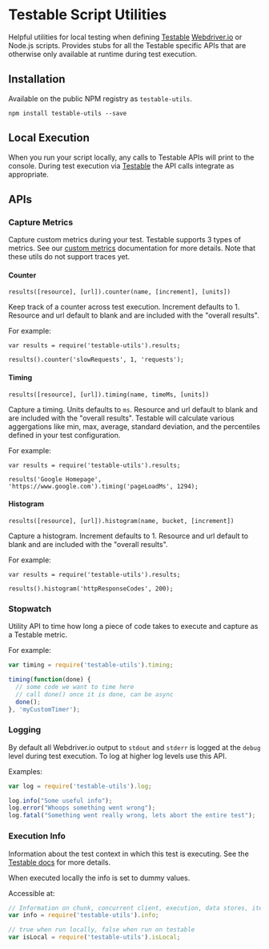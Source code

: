 # Testable Script Utilities

Helpful utilities for local testing when defining [Testable](https://testable.io) [Webdriver.io](https://www.webdriver.io) or Node.js scripts. Provides stubs for all the Testable specific APIs that are otherwise only available at runtime during test execution.

## Installation

Available on the public NPM registry as `testable-utils`.

```
npm install testable-utils --save
```

## Local Execution

When you run your script locally, any calls to Testable APIs will print to the console. During test execution via [Testable](https://testable.io) the API calls integrate as appropriate.

## APIs

### Capture Metrics

Capture custom metrics during your test. Testable supports 3 types of metrics. See our [custom metrics](https://testable.io/documentation/scripts/custom-metrics.html) documentation for more details. Note that these utils do not support traces yet.

#### Counter

`results([resource], [url]).counter(name, [increment], [units])`

Keep track of a counter across test execution. Increment defaults to 1. Resource and url default to blank and are included with the "overall results".

For example:

```javscript
var results = require('testable-utils').results;

results().counter('slowRequests', 1, 'requests');
```

#### Timing

`results([resource], [url]).timing(name, timeMs, [units])`

Capture a timing. Units defaults to `ms`. Resource and url default to blank and are included with the "overall results". Testable will calculate various aggergations like min, max, average, standard deviation, and the percentiles defined in your test configuration.

For example:

```javscript
var results = require('testable-utils').results;

results('Google Homepage', 'https://www.google.com').timing('pageLoadMs', 1294);
```

#### Histogram

`results([resource], [url]).histogram(name, bucket, [increment])`

Capture a histogram. Increment defaults to 1. Resource and url default to blank and are included with the "overall results".

For example:

```javscript
var results = require('testable-utils').results;

results().histogram('httpResponseCodes', 200);
```

### Stopwatch

Utility API to time how long a piece of code takes to execute and capture as a Testable metric.

For example:

```javascript
var timing = require('testable-utils').timing;

timing(function(done) {
  // some code we want to time here
  // call done() once it is done, can be async
  done();
}, 'myCustomTimer');
```

### Logging

By default all Webdriver.io output to `stdout` and `stderr` is logged at the `debug` level during test execution. To log at higher log levels use this API.

Examples:

```javascript
var log = require('testable-utils').log;

log.info("Some useful info");
log.error("Whoops something went wrong");
log.fatal("Something went really wrong, lets abort the entire test");
```

### Execution Info

Information about the test context in which this test is executing. See the [Testable docs](https://testable.io/documentation/scripts/write-script.html#execution-info) for more details.

When executed locally the info is set to dummy values.

Accessible at:

```javascript
// Information on chunk, concurrent client, execution, data stores, iteration, etc
var info = require('testable-utils').info;

// true when run locally, false when run on testable
var isLocal = require('testable-utils').isLocal;
```
